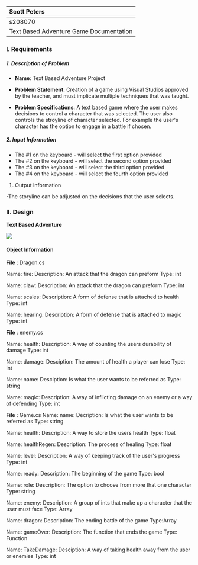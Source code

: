 | Scott Peters|
| :---              |
| s208070     |
| Text Based Adventure Game Documentation |

### I. Requirements

##### 1. Description of Problem

- **Name**: Text Based Adventure Project

- **Problem Statement**: Creation of a game using Visual Studios approved by the teacher, and must implicate multiple techniques that was taught.

- **Problem Specifications**: A text based game where the user makes decisions to control a character that was selected. The user also controls the stroyline of character selected. For example the user's character has the option to engage in a battle if chosen.

##### 2. Input Information

- The #1 on the keyboard - will select the first option provided
- The #2 on the keyboard - will select the second option provided
- The #3 on the keyboard - will select the third option provided
- The #4 on the keyboard - will select the fourth option provided

1. Output Information
 
-The storyline can be adjusted on the decisions that the user selects.

### II. Design

**Text Based Adventure**

<img src="Images/TextGameImage">


#### Object Information

**File** : Dragon.cs

Name: fire:
Description: An attack that the dragon can preform
Type: int

Name: claw:
Description: An attack that the dragon can preform
Type: int

Name: scales:
Description: A form of defense that is attached to health
Type: int

Name: hearing:
Description: A form of defense that is attached to magic
Type: int

**File** : enemy.cs

Name: health:
Description: A way of counting the users durability of damage
Type: int

Name: damage:
Desciption: The amount of health a player can lose
Type: int

Name: name:
Desciption: Is what the user wants to be referred as
Type: string

Name: magic:
Description: A way of inflicting damage on an enemy or a way of defending
Type: int

**File** : Game.cs
Name: name:
Decription: Is what the user wants to be referred as
Type: string

Name: health:
Description: A way to store the users health
Type: float

Name: healthRegen:
Description: The process of healing
Type: float

Name: level:
Description: A way of keeping track of the user's progress
Type: int

Name: ready:
Description: The beginning of the game
Type: bool

Name: role:
Description: The option to choose from more that one character
Type: string

Name: enemy:
Description: A group of ints that make up a character that the user must face
Type: Array

Name: dragon:
Description: The ending battle of the game
Type:Array

Name: gameOver:
Description: The function that ends the game
Type: Function

Name: TakeDamage:
Desciption: A way of taking health away from the user or enemies
Type: int 









